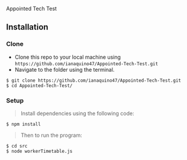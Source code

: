 Appointed Tech Test

## Installation  

### Clone

- Clone this repo to your local machine using `https://github.com/ianaquino47/Appointed-Tech-Test.git`
- Navigate to the folder using the terminal.
  
```shell
$ git clone https://github.com/ianaquino47/Appointed-Tech-Test.git
$ cd Appointed-Tech-Test/
```

### Setup
> Install dependencies using the following code:

```shell
$ npm install
```

> Then to run the program:

```shell
$ cd src
$ node workerTimetable.js
```

